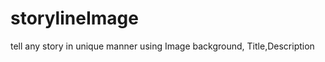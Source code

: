 storylineImage
==============

tell any story in unique manner using Image background, Title,Description
